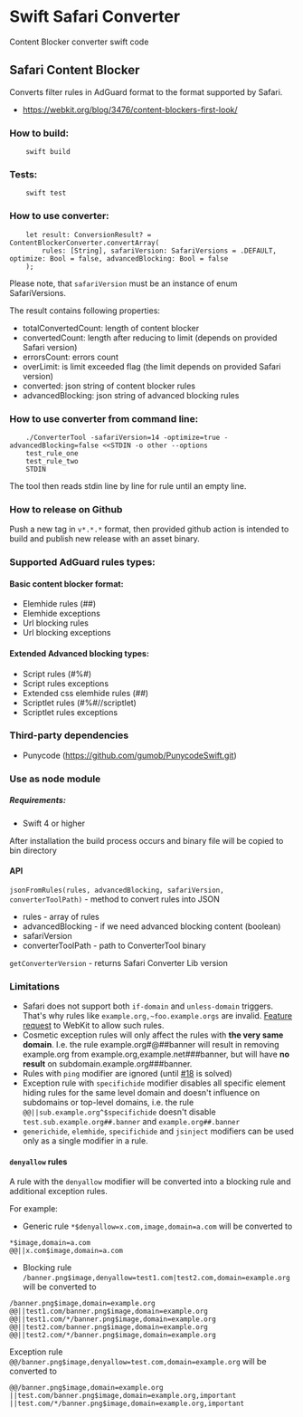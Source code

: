 # Swift Safari Converter

Content Blocker converter swift code


## Safari Content Blocker

Converts filter rules in AdGuard format to the format supported by Safari.
* https://webkit.org/blog/3476/content-blockers-first-look/

### How to build:

```
    swift build
```

### Tests:

```
    swift test
```

### How to use converter:

```
    let result: ConversionResult? = ContentBlockerConverter.convertArray(
        rules: [String], safariVersion: SafariVersions = .DEFAULT, optimize: Bool = false, advancedBlocking: Bool = false
    );
```
Please note, that `safariVersion` must be an instance of enum SafariVersions.

The result contains following properties:
- totalConvertedCount: length of content blocker
- convertedCount: length after reducing to limit (depends on provided Safari version)
- errorsCount: errors count
- overLimit: is limit exceeded flag (the limit depends on provided Safari version)
- converted: json string of content blocker rules
- advancedBlocking: json string of advanced blocking rules

### How to use converter from command line:

```
    ./ConverterTool -safariVersion=14 -optimize=true -advancedBlocking=false <<STDIN -o other --options
    test_rule_one
    test_rule_two
    STDIN
```

The tool then reads stdin line by line for rule until an empty line.

### How to release on Github

Push a new tag in `v*.*.*` format, then provided github action is intended to build and publish new release with an asset binary.

### Supported AdGuard rules types:

#### Basic content blocker format:

- Elemhide rules (##)
- Elemhide exceptions
- Url blocking rules
- Url blocking exceptions

#### Extended Advanced blocking types:

- Script rules (#%#)
- Script rules exceptions
- Extended css elemhide rules (##)
- Scriptlet rules (#%#//scriptlet)
- Scriptlet rules exceptions

### Third-party dependencies

- Punycode (https://github.com/gumob/PunycodeSwift.git)

### Use as node module

##### Requirements:

* Swift 4 or higher

After installation the build process occurs and binary file will be copied to bin directory

#### API

`jsonFromRules(rules, advancedBlocking, safariVersion, converterToolPath)` - method to convert rules into JSON
* rules - array of rules
* advancedBlocking - if we need advanced blocking content (boolean)
* safariVersion
* converterToolPath - path to ConverterTool binary

`getConverterVersion` - returns Safari Converter Lib version

### Limitations

* Safari does not support both `if-domain` and `unless-domain` triggers. That's why rules like `example.org,~foo.example.orgs` are invalid. [Feature request](https://bugs.webkit.org/show_bug.cgi?id=226076) to WebKit to allow such rules.
* Cosmetic exception rules will only affect the rules with **the very same domain**. I.e. the rule example.org#@##banner will result in removing example.org from example.org,example.net###banner, but will have **no result** on subdomain.example.org###banner.
* Rules with `ping` modifier are ignored (until [#18](https://github.com/AdguardTeam/SafariConverterLib/issues/18) is solved)
* Exception rule with `specifichide` modifier disables all specific element hiding rules for the same level domain and doesn't influence on subdomains or top-level domains, i.e. the rule `@@||sub.example.org^$specifichide` doesn't disable `test.sub.example.org##.banner` and  `example.org##.banner`
* `generichide`, `elemhide`, `specifichide` and `jsinject` modifiers can be used only as a single modifier in a rule.

#### `denyallow` rules

A rule with the `denyallow` modifier will be converted into a blocking rule and additional exception rules.

For example:

* Generic rule `*$denyallow=x.com,image,domain=a.com`  will be converted to
```
*$image,domain=a.com
@@||x.com$image,domain=a.com
```

* Blocking rule `/banner.png$image,denyallow=test1.com|test2.com,domain=example.org` will be converted to
```
/banner.png$image,domain=example.org
@@||test1.com/banner.png$image,domain=example.org
@@||test1.com/*/banner.png$image,domain=example.org
@@||test2.com/banner.png$image,domain=example.org
@@||test2.com/*/banner.png$image,domain=example.org
```
Exception rule `@@/banner.png$image,denyallow=test.com,domain=example.org` will be converted to
```
@@/banner.png$image,domain=example.org
||test.com/banner.png$image,domain=example.org,important
||test.com/*/banner.png$image,domain=example.org,important
```

